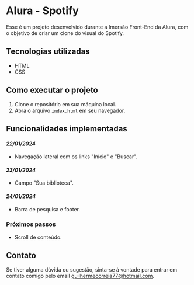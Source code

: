 # Alura - Spotify

Esse é um projeto desenvolvido durante a Imersão Front-End da Alura, com o objetivo de criar um clone do visual do Spotify.

## Tecnologias utilizadas

- HTML
- CSS

## Como executar o projeto

1. Clone o repositório em sua máquina local.
2. Abra o arquivo `index.html` em seu navegador.

## Funcionalidades implementadas

#### <i>22/01/2024</i>
- Navegação lateral com os links "Início" e "Buscar".

#### <i>23/01/2024</i>
- Campo "Sua biblioteca".

#### <i>24/01/2024</i>
- Barra de pesquisa e footer.

### Próximos passos

- Scroll de conteúdo.

## Contato

Se tiver alguma dúvida ou sugestão, sinta-se à vontade para entrar em contato comigo pelo email [guilhermecorreia77@hotmail.com](mailto:guilhermecorreia77@hotmail.com).
